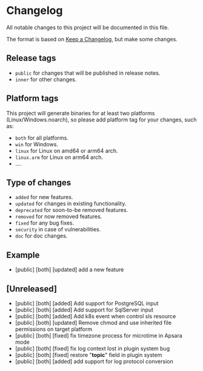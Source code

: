 # Changelog

All notable changes to this project will be documented in this file.

The format is based on [Keep a Changelog](https://keepachangelog.com/en/1.0.0/), but make some changes.

## Release tags

- `public` for changes that will be published in release notes.
- `inner` for other changes.

## Platform tags

This project will generate binaries for at least two platforms (Linux/Windows.noarch), so please add platform tag for
your changes, such as:

- `both` for all platforms.
- `win` for Windows.
- `linux` for Linux on amd64 or arm64 arch.
- `linux.arm` for Linux on arm64 arch.
- ....

## Type of changes

- `added` for new features.
- `updated` for changes in existing functionality.
- `deprecated` for soon-to-be removed features.
- `removed` for now removed features.
- `fixed` for any bug fixes.
- `security` in case of vulnerabilities.
- `doc` for doc changes.

## Example

- [public] [both] [updated] add a new feature

## [Unreleased]

- [public] [both] [added] Add support for PostgreSQL input
- [public] [both] [added] Add support for SqlServer input
- [public] [both] [added] Add k8s event when control sls resource
- [public] [both] [updated] Remove chmod and use inherited file permissions on target platform
- [public] [both] [fixed] fix timezone process for microtime in Apsara mode
- [public] [both] [fixed] fix log context lost in plugin system bug
- [public] [both] [fixed] restore "__topic__" field in plugin system
- [public] [both] [added] add support for log protocol conversion
